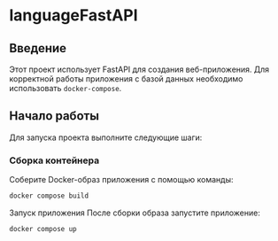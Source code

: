 # languageFastAPI

## Введение
Этот проект использует FastAPI для создания веб-приложения. Для корректной работы приложения с базой данных необходимо использовать `docker-compose`.

## Начало работы

Для запуска проекта выполните следующие шаги:

### Сборка контейнера

Соберите Docker-образ приложения с помощью команды:

```bash
docker compose build
```

Запуск приложения
После сборки образа запустите приложение:

```bash
docker compose up
```
